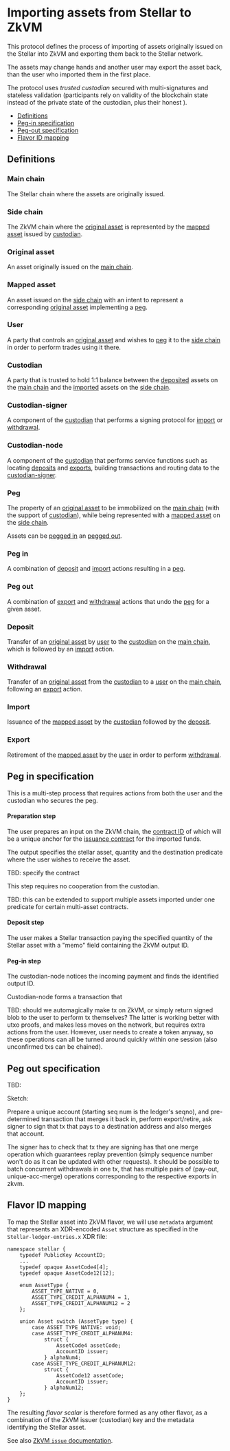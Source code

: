 # Importing assets from Stellar to ZkVM

This protocol defines the process of importing of assets originally issued on the Stellar into ZkVM and exporting them back to the Stellar network.

The assets may change hands and another user may export the asset back, than the user who imported them in the first place.

The protocol uses _trusted custodian_ secured with multi-signatures and stateless validation (participants rely on validity of the blockchain state instead of the private state of the custodian, plus their honest ).

* [Definitions](#definitions)
* [Peg-in specification](#peg-in-specification)
* [Peg-out specification](#peg-out-specification)
* [Flavor ID mapping](#flavor-id-mapping)

## Definitions

### Main chain

The Stellar chain where the assets are originally issued.

### Side chain

The ZkVM chain where the [original asset](#original-asset) is represented by the [mapped asset](#mapped-asset) issued by [custodian](#custodian).

### Original asset

An asset originally issued on the [main chain](#main-chain).

### Mapped asset

An asset issued on the [side chain](#side-chain) with an intent to represent a corresponding [original asset](#original-asset) implementing a [peg](#peg).

### User

A party that controls an [original asset](#original-asset) and wishes to [peg](#peg) it to the [side chain](#side-chain) in order to perform trades using it there. 

### Custodian

A party that is trusted to hold 1:1 balance between the [deposited](#deposit) assets on the [main chain](#main-chain)
and the [imported](#import) assets on the [side chain](#side-chain).

### Custodian-signer

A component of the [custodian](#custodian) that performs a signing protocol for [import](#import) or [withdrawal](#withdrawal).

### Custodian-node

A component of the [custodian](#custodian) that performs service functions such as
locating [deposits](#deposit) and [exports](#export), building transactions and
routing data to the [custodian-signer](#custodian-signer).

### Peg

The property of an [original asset](#original-asset) to be immobilized on the [main chain](#main-chain) (with the support of [custodian](#custodian)),
while being represented with a [mapped asset](#mapped-asset) on the [side chain](#side-chain).

Assets can be [pegged in](#peg-in) an [pegged out](#peg-out).

### Peg in

A combination of [deposit](#deposit) and [import](#import) actions resulting in a [peg](#peg).

### Peg out

A combination of [export](#export) and [withdrawal](#withdrawal) actions that undo the [peg](#peg) for a given asset.

### Deposit

Transfer of an [original asset](#original-asset) by [user](#user) to the [custodian](#custodian) on the [main chain](#main-chain),
which is followed by an [import](#import) action.

### Withdrawal

Transfer of an [original asset](#original-asset) from the [custodian](#custodian) to a [user](#user) on the [main chain](#main-chain),
following an [export](#export) action.

### Import

Issuance of the [mapped asset](#mapped-asset) by the [custodian](#custodian) followed by the [deposit](#deposit).

### Export

Retirement of the [mapped asset](#mapped-asset) by the [user](#user) in order to perform [withdrawal](#withdrawal).


## Peg in specification

This is a multi-step process that requires actions from
both the user and the custodian who secures the peg.

#### Preparation step

The user prepares an input on the ZkVM chain, the [contract ID](zkvm-spec.md#contract-id) of which
will be a unique anchor for the [issuance contract](zkvm-spec.md#issue) for the imported funds.

The output specifies the stellar asset, quantity and the destination predicate where the user wishes to receive the asset.

TBD: specify the contract

This step requires no cooperation from the custodian.

TBD: this can be extended to support multiple assets imported under one predicate for certain multi-asset contracts.

#### Deposit step

The user makes a Stellar transaction paying the specified quantity of the Stellar asset
with a "memo" field containing the ZkVM output ID.


#### Peg-in step

The custodian-node notices the incoming payment and finds the identified output ID.

Custodian-node forms a transaction that 

TBD: should we automagically make tx on ZkVM, or simply return signed blob to the user to perform tx themselves?
The latter is working better with utxo proofs, and makes less moves on the network, but requires extra actions from the user.
However, user needs to create a token anyway, so these operations can all be turned around quickly within one session (also unconfirmed txs can be chained).




## Peg out specification

TBD: 

Sketch: 

Prepare a unique account (starting seq num is the ledger's seqno), and pre-determined transaction that merges it back in,
perform export/retire, ask signer to sign that tx that pays to a destination address and also merges that account.

The signer has to check that tx they are signing has that one merge operation which guarantees replay prevention (simply sequence number won't do as it can be updated with other requests). It should be possible to batch concurrent withdrawals in one tx, that has multiple pairs of (pay-out, unique-acc-merge) operations corresponding to the respective exports in zkvm.


## Flavor ID mapping

To map the Stellar asset into ZkVM flavor, we will use `metadata` argument that represents an XDR-encoded `Asset` structure
as specified in the `Stellar-ledger-entries.x` XDR file:

```
namespace stellar {
	typedef PublicKey AccountID;
	...
	typedef opaque AssetCode4[4];
	typedef opaque AssetCode12[12];

	enum AssetType {
	    ASSET_TYPE_NATIVE = 0,
	    ASSET_TYPE_CREDIT_ALPHANUM4 = 1,
	    ASSET_TYPE_CREDIT_ALPHANUM12 = 2
	};

	union Asset switch (AssetType type) {
		case ASSET_TYPE_NATIVE: void;
		case ASSET_TYPE_CREDIT_ALPHANUM4:
		    struct {
		        AssetCode4 assetCode;
		        AccountID issuer;
		    } alphaNum4;
		case ASSET_TYPE_CREDIT_ALPHANUM12:
		    struct {
		        AssetCode12 assetCode;
		        AccountID issuer;
		    } alphaNum12;
	};
}
```

The resulting _flavor scalar_ is therefore formed as any other flavor, as a combination of the ZkVM issuer (custodian) key and the metadata identifying the Stellar asset.

See also [ZkVM `issue` documentation](zkvm-spec.md#issue).
